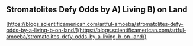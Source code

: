 ## Stromatolites Defy Odds by A) Living B) on Land
  
  [https://blogs.scientificamerican.com/artful-amoeba/stromatolites-defy-odds-by-a-living-b-on-land/](https://blogs.scientificamerican.com/artful-amoeba/stromatolites-defy-odds-by-a-living-b-on-land/)